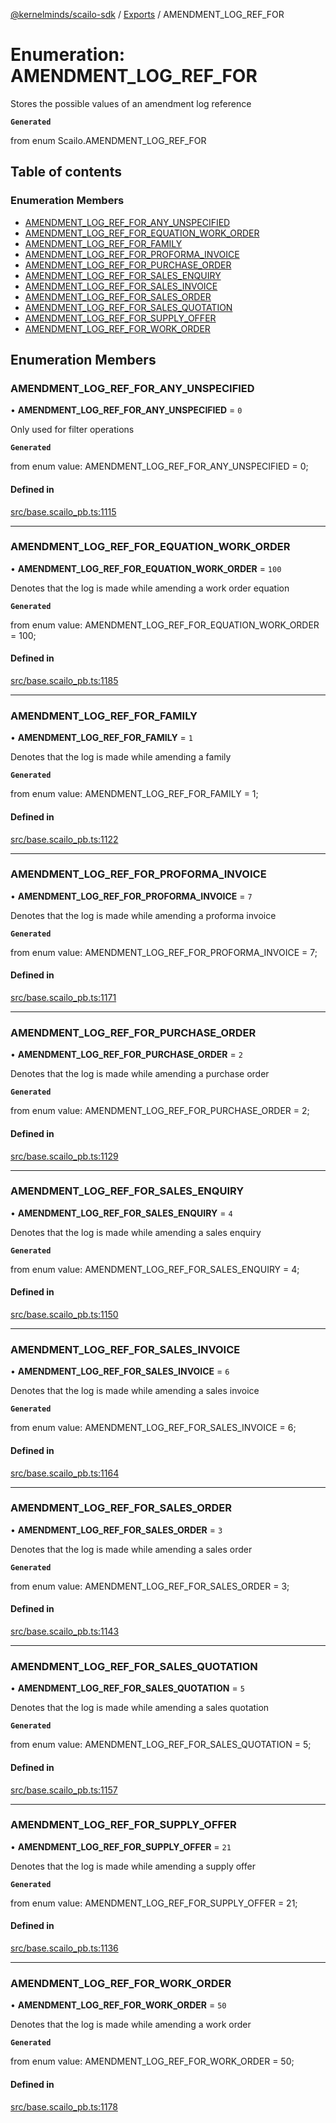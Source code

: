 [@kernelminds/scailo-sdk](../README.md) / [Exports](../modules.md) / AMENDMENT\_LOG\_REF\_FOR

# Enumeration: AMENDMENT\_LOG\_REF\_FOR

Stores the possible values of an amendment log reference

**`Generated`**

from enum Scailo.AMENDMENT_LOG_REF_FOR

## Table of contents

### Enumeration Members

- [AMENDMENT\_LOG\_REF\_FOR\_ANY\_UNSPECIFIED](AMENDMENT_LOG_REF_FOR.md#amendment_log_ref_for_any_unspecified)
- [AMENDMENT\_LOG\_REF\_FOR\_EQUATION\_WORK\_ORDER](AMENDMENT_LOG_REF_FOR.md#amendment_log_ref_for_equation_work_order)
- [AMENDMENT\_LOG\_REF\_FOR\_FAMILY](AMENDMENT_LOG_REF_FOR.md#amendment_log_ref_for_family)
- [AMENDMENT\_LOG\_REF\_FOR\_PROFORMA\_INVOICE](AMENDMENT_LOG_REF_FOR.md#amendment_log_ref_for_proforma_invoice)
- [AMENDMENT\_LOG\_REF\_FOR\_PURCHASE\_ORDER](AMENDMENT_LOG_REF_FOR.md#amendment_log_ref_for_purchase_order)
- [AMENDMENT\_LOG\_REF\_FOR\_SALES\_ENQUIRY](AMENDMENT_LOG_REF_FOR.md#amendment_log_ref_for_sales_enquiry)
- [AMENDMENT\_LOG\_REF\_FOR\_SALES\_INVOICE](AMENDMENT_LOG_REF_FOR.md#amendment_log_ref_for_sales_invoice)
- [AMENDMENT\_LOG\_REF\_FOR\_SALES\_ORDER](AMENDMENT_LOG_REF_FOR.md#amendment_log_ref_for_sales_order)
- [AMENDMENT\_LOG\_REF\_FOR\_SALES\_QUOTATION](AMENDMENT_LOG_REF_FOR.md#amendment_log_ref_for_sales_quotation)
- [AMENDMENT\_LOG\_REF\_FOR\_SUPPLY\_OFFER](AMENDMENT_LOG_REF_FOR.md#amendment_log_ref_for_supply_offer)
- [AMENDMENT\_LOG\_REF\_FOR\_WORK\_ORDER](AMENDMENT_LOG_REF_FOR.md#amendment_log_ref_for_work_order)

## Enumeration Members

### AMENDMENT\_LOG\_REF\_FOR\_ANY\_UNSPECIFIED

• **AMENDMENT\_LOG\_REF\_FOR\_ANY\_UNSPECIFIED** = ``0``

Only used for filter operations

**`Generated`**

from enum value: AMENDMENT_LOG_REF_FOR_ANY_UNSPECIFIED = 0;

#### Defined in

[src/base.scailo_pb.ts:1115](https://github.com/scailo/ts-sdk/blob/c10a36b57201dfa5903d4b53efa1e62aa6208936/src/base.scailo_pb.ts#L1115)

___

### AMENDMENT\_LOG\_REF\_FOR\_EQUATION\_WORK\_ORDER

• **AMENDMENT\_LOG\_REF\_FOR\_EQUATION\_WORK\_ORDER** = ``100``

Denotes that the log is made while amending a work order equation

**`Generated`**

from enum value: AMENDMENT_LOG_REF_FOR_EQUATION_WORK_ORDER = 100;

#### Defined in

[src/base.scailo_pb.ts:1185](https://github.com/scailo/ts-sdk/blob/c10a36b57201dfa5903d4b53efa1e62aa6208936/src/base.scailo_pb.ts#L1185)

___

### AMENDMENT\_LOG\_REF\_FOR\_FAMILY

• **AMENDMENT\_LOG\_REF\_FOR\_FAMILY** = ``1``

Denotes that the log is made while amending a family

**`Generated`**

from enum value: AMENDMENT_LOG_REF_FOR_FAMILY = 1;

#### Defined in

[src/base.scailo_pb.ts:1122](https://github.com/scailo/ts-sdk/blob/c10a36b57201dfa5903d4b53efa1e62aa6208936/src/base.scailo_pb.ts#L1122)

___

### AMENDMENT\_LOG\_REF\_FOR\_PROFORMA\_INVOICE

• **AMENDMENT\_LOG\_REF\_FOR\_PROFORMA\_INVOICE** = ``7``

Denotes that the log is made while amending a proforma invoice

**`Generated`**

from enum value: AMENDMENT_LOG_REF_FOR_PROFORMA_INVOICE = 7;

#### Defined in

[src/base.scailo_pb.ts:1171](https://github.com/scailo/ts-sdk/blob/c10a36b57201dfa5903d4b53efa1e62aa6208936/src/base.scailo_pb.ts#L1171)

___

### AMENDMENT\_LOG\_REF\_FOR\_PURCHASE\_ORDER

• **AMENDMENT\_LOG\_REF\_FOR\_PURCHASE\_ORDER** = ``2``

Denotes that the log is made while amending a purchase order

**`Generated`**

from enum value: AMENDMENT_LOG_REF_FOR_PURCHASE_ORDER = 2;

#### Defined in

[src/base.scailo_pb.ts:1129](https://github.com/scailo/ts-sdk/blob/c10a36b57201dfa5903d4b53efa1e62aa6208936/src/base.scailo_pb.ts#L1129)

___

### AMENDMENT\_LOG\_REF\_FOR\_SALES\_ENQUIRY

• **AMENDMENT\_LOG\_REF\_FOR\_SALES\_ENQUIRY** = ``4``

Denotes that the log is made while amending a sales enquiry

**`Generated`**

from enum value: AMENDMENT_LOG_REF_FOR_SALES_ENQUIRY = 4;

#### Defined in

[src/base.scailo_pb.ts:1150](https://github.com/scailo/ts-sdk/blob/c10a36b57201dfa5903d4b53efa1e62aa6208936/src/base.scailo_pb.ts#L1150)

___

### AMENDMENT\_LOG\_REF\_FOR\_SALES\_INVOICE

• **AMENDMENT\_LOG\_REF\_FOR\_SALES\_INVOICE** = ``6``

Denotes that the log is made while amending a sales invoice

**`Generated`**

from enum value: AMENDMENT_LOG_REF_FOR_SALES_INVOICE = 6;

#### Defined in

[src/base.scailo_pb.ts:1164](https://github.com/scailo/ts-sdk/blob/c10a36b57201dfa5903d4b53efa1e62aa6208936/src/base.scailo_pb.ts#L1164)

___

### AMENDMENT\_LOG\_REF\_FOR\_SALES\_ORDER

• **AMENDMENT\_LOG\_REF\_FOR\_SALES\_ORDER** = ``3``

Denotes that the log is made while amending a sales order

**`Generated`**

from enum value: AMENDMENT_LOG_REF_FOR_SALES_ORDER = 3;

#### Defined in

[src/base.scailo_pb.ts:1143](https://github.com/scailo/ts-sdk/blob/c10a36b57201dfa5903d4b53efa1e62aa6208936/src/base.scailo_pb.ts#L1143)

___

### AMENDMENT\_LOG\_REF\_FOR\_SALES\_QUOTATION

• **AMENDMENT\_LOG\_REF\_FOR\_SALES\_QUOTATION** = ``5``

Denotes that the log is made while amending a sales quotation

**`Generated`**

from enum value: AMENDMENT_LOG_REF_FOR_SALES_QUOTATION = 5;

#### Defined in

[src/base.scailo_pb.ts:1157](https://github.com/scailo/ts-sdk/blob/c10a36b57201dfa5903d4b53efa1e62aa6208936/src/base.scailo_pb.ts#L1157)

___

### AMENDMENT\_LOG\_REF\_FOR\_SUPPLY\_OFFER

• **AMENDMENT\_LOG\_REF\_FOR\_SUPPLY\_OFFER** = ``21``

Denotes that the log is made while amending a supply offer

**`Generated`**

from enum value: AMENDMENT_LOG_REF_FOR_SUPPLY_OFFER = 21;

#### Defined in

[src/base.scailo_pb.ts:1136](https://github.com/scailo/ts-sdk/blob/c10a36b57201dfa5903d4b53efa1e62aa6208936/src/base.scailo_pb.ts#L1136)

___

### AMENDMENT\_LOG\_REF\_FOR\_WORK\_ORDER

• **AMENDMENT\_LOG\_REF\_FOR\_WORK\_ORDER** = ``50``

Denotes that the log is made while amending a work order

**`Generated`**

from enum value: AMENDMENT_LOG_REF_FOR_WORK_ORDER = 50;

#### Defined in

[src/base.scailo_pb.ts:1178](https://github.com/scailo/ts-sdk/blob/c10a36b57201dfa5903d4b53efa1e62aa6208936/src/base.scailo_pb.ts#L1178)
